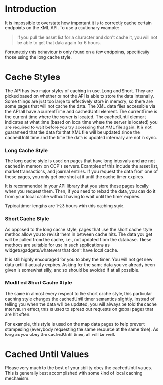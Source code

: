 # Introduction
It is impossible to overstate how important it is to correctly cache certain endpoints on the XML API. To use a cautionary example:

> If you pull the asset list for a character and don't cache it, you will not be able to get that data again for 6 hours.

Fortunately this behaviour is only found on a few endpoints, specifically those using the long cache style.

# Cache Styles
The API has two major styles of caching in use. Long and Short. They are picked based on whether or not the API is able to store the data internally. Some things are just too large to effectively store in memory, so there are some pages that will not cache the data. The XML data files accessible via the API all have a currentTime and cachedUntil element. The currentTime is the current time where the server is located. The cachedUntil element indicates at what time (based on local time where the server is located) you are required to wait before you try accessing that XML file again. It is not guaranteed that the data for that XML file will be updated since the cachedUntil time and the time the data is updated internally are not in sync.

### Long Cache Style
The long cache style is used on pages that have long intervals and are not cached in memory on CCP's servers. Examples of this include the asset list, market transactions, and journal entries. If you request the data from one of these pages, you only get one shot at it until the cache timer expires.

It is recommended in your API library that you store these pages locally when you request them. Then, if you need to reload the data, you can do it from your local cache without having to wait until the timer expires.

Typical timer lengths are 1-23 hours with this caching style.

### Short Cache Style
As opposed to the long cache style, pages that use the short cache style method allow you to revisit them in between cache hits. The data you get will be pulled from the cache, i.e., not updated from the database. These methods are suitable for use in such applications as widgets/gadgets/whatevers that don't have local cache.

It is still highly encouraged for you to obey the timer. You will not get new data until it actually expires. Asking for the same data you've already been given is somewhat silly, and so should be avoided if at all possible.

### Modified Short Cache Style
The same in almost every respect to the short cache style, this particular caching style changes the cachedUntil timer semantics slightly. Instead of telling you when the data will be updated, you will always be told the cache interval. In effect, this is used to spread out requests on global pages that are hit often.

For example, this style is used on the map data pages to help prevent stampeding (everybody requesting the same resource at the same time). As long as you obey the cachedUntil timer, all will be well.

# Cached Until Values
Please very much to the best of your ability obey the cachedUntil values. This is generally best accomplished with some kind of local caching mechanism.